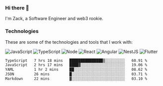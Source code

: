 ### Hi there 👋
I'm Zack, a Software Engineer and web3 rookie.

### Technologies
These are some of the technologies and tools that I work with:

![JavaScript](https://img.shields.io/badge/JavaScript-323330.svg?logo=javascript&logoColor=F7DF1E) 
![TypeScript](https://img.shields.io/badge/TypeScript-007ACC.svg?logo=typescript&logoColor=white) 
![Node](https://img.shields.io/badge/Node.js-43853D.svg?logo=node.js&logoColor=white)
![React](https://img.shields.io/badge/React-20232a.svg?logo=react&logoColor=61DAFB) 
![Angular](https://img.shields.io/badge/Angular-E23237.svg?logo=angularjs&logoColor=white)
![NestJS](https://img.shields.io/badge/NestJS-E0234E?logo=nestjs&logoColor=white)
![Flutter](https://img.shields.io/badge/Flutter-02569B.svg?logo=flutter&logoColor=white)

<!--START_SECTION:waka-->

```txt
TypeScript   7 hrs 18 mins   ███████████████▒░░░░░░░░░   60.91 %
JavaScript   2 hrs 17 mins   ████▓░░░░░░░░░░░░░░░░░░░░   19.06 %
YAML         1 hr 2 mins     ██░░░░░░░░░░░░░░░░░░░░░░░   08.62 %
JSON         26 mins         █░░░░░░░░░░░░░░░░░░░░░░░░   03.71 %
Markdown     22 mins         ▓░░░░░░░░░░░░░░░░░░░░░░░░   03.10 %
```

<!--END_SECTION:waka-->
